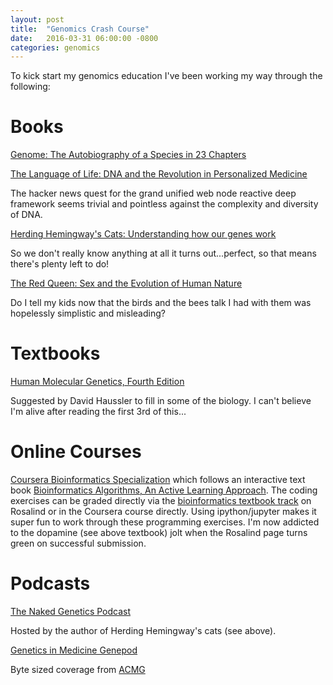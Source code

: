 ```yaml
---
layout: post
title:  "Genomics Crash Course"
date:   2016-03-31 06:00:00 -0800
categories: genomics
---
```

To kick start my genomics education I've been working my way through the following:

# Books
[Genome: The Autobiography of a Species in 23 Chapters](http://www.amazon.com/Genome-The-Autobiography-Species-Chapters/dp/0060894083) 

[The Language of Life: DNA and the Revolution in Personalized Medicine](http://www.amazon.com/gp/product/B003100UQU)

The hacker news quest for the grand unified web node reactive deep framework seems trivial and pointless against the complexity and diversity of DNA.

[Herding Hemingway's Cats: Understanding how our genes work](http://www.amazon.com/Herding-Hemingways-Cats-Understanding-Bloomsbury-ebook/dp/B015RKFCPK)

So we don't really know anything at all it turns out...perfect, so that means there's plenty left to do!

[The Red Queen: Sex and the Evolution of Human Nature](http://www.amazon.com/The-Red-Queen-Evolution-Nature/dp/0060556579)

Do I tell my kids now that the birds and the bees talk I had with them was hopelessly simplistic and misleading?

# Textbooks
[Human Molecular Genetics, Fourth Edition](http://www.amazon.com/Human-Molecular-Genetics-Fourth-Edition/dp/0815341490)

Suggested by David Haussler to fill in some of the biology. I can't believe I'm alive after reading the first 3rd of this...

# Online Courses
[Coursera Bioinformatics Specialization](https://www.coursera.org/specializations/bioinformatics) which follows an interactive text book [Bioinformatics Algorithms, An Active Learning Approach](http://bioinformaticsalgorithms.com/). The coding exercises can be graded directly via the [bioinformatics textbook track](http://rosalind.info/problems/list-view/?location=bioinformatics-textbook-track) on Rosalind or in the Coursera course directly. Using ipython/jupyter makes it super fun to work through these programming exercises. I'm now addicted to the dopamine (see above textbook) jolt when the Rosalind page turns green on successful submission.

# Podcasts
[The Naked Genetics Podcast](http://www.thenakedscientists.com/HTML/podcasts/genetics/)

Hosted by the author of Herding Hemingway's cats (see above).

[Genetics in Medicine Genepod](http://www.nature.com/gim/podcast/index.html)

Byte sized coverage from [ACMG](https://www.acmg.net/)


